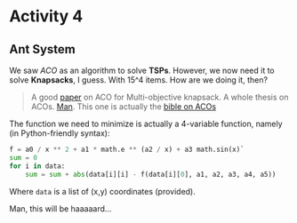 # Activity 4

## Ant System

We saw *ACO* as an algorithm to solve **TSPs**. However, we now need it to solve **Knapsacks**, I guess. With 15^4 items. How are we doing it, then?

> A good [paper][aco] on ACO for Multi-objective knapsack.
> A whole thesis on ACOs. [Man][aco2].
> This one is actually the [bible on ACOs][acobible]

The function we need to minimize is actually a 4-variable function, namely (in Python-friendly syntax):

````python
f = a0 / x ** 2 + a1 * math.e ** (a2 / x) + a3 math.sin(x)`
sum = 0
for i in data:
	sum = sum + abs(data[i][i] - f(data[i][0], a1, a2, a3, a4, a5))
````

Where `data` is a list of (x,y) coordinates (provided).

Man, this will be haaaaard...

[aco]: http://liris.cnrs.fr/csolnon/publications/bioma04.pdf
[aco2]: http://iridia.ulb.ac.be/~mdorigo/HomePageDorigo/thesis/phd/SochaPhDThesis.pdf
[acobible]: http://www.cs.nott.ac.uk/~pszgxk/courses/g5baim/papers/ants-001.pdf